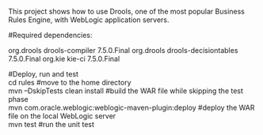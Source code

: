 This project shows how to use Drools, one of the most popular Business Rules Engine, with WebLogic application servers.

#Required dependencies:

<dependency>  
  <groupId>org.drools</groupId>  
  <artifactId>drools-compiler</artifactId>  
  <version>7.5.0.Final</version>  
</dependency>  
<dependency>  
  <groupId>org.drools</groupId>  
  <artifactId>drools-decisiontables</artifactId>  
  <version>7.5.0.Final</version>  
</dependency>  
<dependency>  
  <groupId>org.kie</groupId>  
  <artifactId>kie-ci</artifactId>  
  <version>7.5.0.Final</version>  
</dependency>  

#Deploy, run and test  
cd rules                                             #move to the home directory  
mvn –DskipTests clean install                        #build the WAR file while skipping the test phase  
mvn com.oracle.weblogic:weblogic-maven-plugin:deploy #deploy the WAR file on the local WebLogic server  
mvn test                                             #run the unit test  
